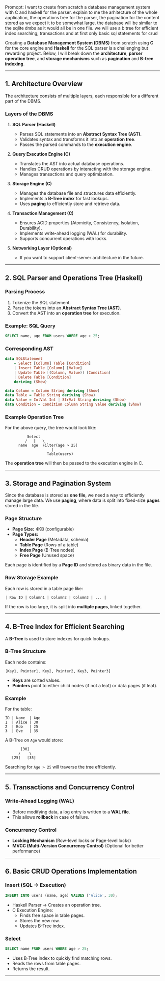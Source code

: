 Promopt: i want to create from scratch a database management system with C and haskell for the parser. explain to me the arhitecture of the whole application, the operations tree for the parser, the pagination for the content stored as we expect it to be somewhat large. the database will be similar to the sqlite dmbs as it would all be in one file. we will use a b tree for efficient index searching, transactions and at first only basic sql statements for crud 


Creating a **Database Management System (DBMS)** from scratch using **C** for the core engine and **Haskell** for the SQL parser is a challenging but rewarding project. Below, I will break down the **architecture**, **parser operation tree**, and **storage mechanisms** such as **pagination** and **B-tree indexing**.

---

## **1. Architecture Overview**

The architecture consists of multiple layers, each responsible for a different part of the DBMS.

### **Layers of the DBMS**
1. **SQL Parser (Haskell)**  
   - Parses SQL statements into an **Abstract Syntax Tree (AST)**.
   - Validates syntax and transforms it into an **operation tree**.
   - Passes the parsed commands to the **execution engine**.

2. **Query Execution Engine (C)**
   - Translates the AST into actual database operations.
   - Handles CRUD operations by interacting with the storage engine.
   - Manages transactions and query optimization.

3. **Storage Engine (C)**
   - Manages the database file and structures data efficiently.
   - Implements a **B-Tree index** for fast lookups.
   - Uses **paging** to efficiently store and retrieve data.

4. **Transaction Management (C)**
   - Ensures ACID properties (Atomicity, Consistency, Isolation, Durability).
   - Implements write-ahead logging (WAL) for durability.
   - Supports concurrent operations with locks.

5. **Networking Layer (Optional)**
   - If you want to support client-server architecture in the future.

---

## **2. SQL Parser and Operations Tree (Haskell)**

### **Parsing Process**
1. Tokenize the SQL statement.
2. Parse the tokens into an **Abstract Syntax Tree (AST)**.
3. Convert the AST into an **operation tree** for execution.

### **Example: SQL Query**
```sql
SELECT name, age FROM users WHERE age > 25;
```

### **Corresponding AST**
```haskell
data SQLStatement
    = Select [Column] Table [Condition]
    | Insert Table [Column] [Value]
    | Update Table [(Column, Value)] [Condition]
    | Delete Table [Condition]
    deriving (Show)

data Column = Column String deriving (Show)
data Table = Table String deriving (Show)
data Value = IntVal Int | StrVal String deriving (Show)
data Condition = Condition Column String Value deriving (Show)
```

### **Example Operation Tree**
For the above query, the tree would look like:

```
          Select
         /   |   \
      name  age  Filter(age > 25)
                     |
                   Table(users)
```

The **operation tree** will then be passed to the execution engine in C.

---

## **3. Storage and Pagination System**

Since the database is stored as **one file**, we need a way to efficiently manage large data. We use **paging**, where data is split into fixed-size **pages** stored in the file.

### **Page Structure**
- **Page Size:** 4KB (configurable)
- **Page Types:**
  - **Header Page** (Metadata, schema)
  - **Table Page** (Rows of a table)
  - **Index Page** (B-Tree nodes)
  - **Free Page** (Unused space)

Each page is identified by a **Page ID** and stored as binary data in the file.

### **Row Storage Example**
Each row is stored in a table page like:
```
| Row ID | Column1 | Column2 | Column3 | ... |
```

If the row is too large, it is split into **multiple pages**, linked together.

---

## **4. B-Tree Index for Efficient Searching**

A **B-Tree** is used to store indexes for quick lookups.

### **B-Tree Structure**
Each node contains:
```
[Key1, Pointer1, Key2, Pointer2, Key3, Pointer3]
```
- **Keys** are sorted values.
- **Pointers** point to either child nodes (if not a leaf) or data pages (if leaf).

### **Example**
For the table:
```
ID | Name  | Age
1  | Alice | 30
2  | Bob   | 25
3  | Eve   | 35
```
A B-Tree on `Age` would store:
```
       [30]
      /    \
   [25]   [35]
```
Searching for `Age > 25` will traverse the tree efficiently.

---

## **5. Transactions and Concurrency Control**

### **Write-Ahead Logging (WAL)**
- Before modifying data, a log entry is written to a **WAL file**.
- This allows **rollback** in case of failure.

### **Concurrency Control**
- **Locking Mechanism** (Row-level locks or Page-level locks)
- **MVCC (Multi-Version Concurrency Control)** (Optional for better performance)

---

## **6. Basic CRUD Operations Implementation**

### **Insert (SQL → Execution)**
```sql
INSERT INTO users (name, age) VALUES ('Alice', 30);
```
- Haskell Parser → Creates an operation tree.
- C Execution Engine:
  - Finds free space in table pages.
  - Stores the new row.
  - Updates B-Tree index.

### **Select**
```sql
SELECT name FROM users WHERE age > 25;
```
- Uses B-Tree index to quickly find matching rows.
- Reads the rows from table pages.
- Returns the result.

---
